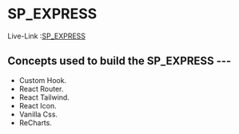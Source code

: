 # SP_EXPRESS

 Live-Link :[SP_EXPRESS](https://sp-express.netlify.app/)


 ## Concepts used to build the SP_EXPRESS ---
 * Custom Hook.
 * React Router.
 * React Tailwind.
 * React Icon.
 * Vanilla Css.
 * ReCharts.
 

